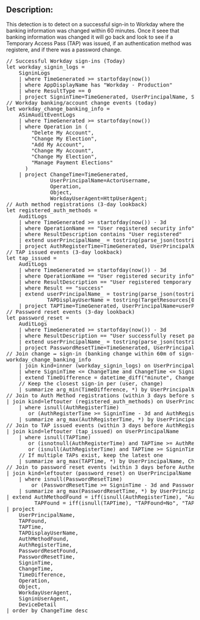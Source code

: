 <h2>
    Description: 
</h2>
This detection is to detect on a successful sign-in to Workday where the banking information was changed within 60 minutes. 
Once it seee that banking information was changed it will go back and look to see if a Temporary Access Pass (TAP) was issued, if an authentication method was registere, and if there was a password change.
</p>


<pre lang="markdown">// Successful Workday sign-ins (Today)
let workday_signin_logs =
    SigninLogs
    | where TimeGenerated >= startofday(now())
    | where AppDisplayName has "Workday - Production"
    | where ResultType == 0
    | project SigninTime=TimeGenerated, UserPrincipalName, SigninUserAgent=UserAgent, DeviceDetail;
// Workday banking/account change events (today)
let workday_change_banking_info =
    ASimAuditEventLogs
    | where TimeGenerated >= startofday(now())
    | where Operation in (
        "Delete My Account",
        "Change My Election",
        "Add My Account",
        "Change My Account",
        "Change My Election",
        "Manage Payment Elections"
      )
    | project ChangeTime=TimeGenerated,
              UserPrincipalName=ActorUsername,
              Operation,
              Object,
              WorkdayUserAgent=HttpUserAgent;
// Auth method registrations (3-day lookback)
let registered_auth_methods =
    AuditLogs
    | where TimeGenerated >= startofday(now()) - 3d
    | where OperationName == "User registered security info"
    | where ResultDescription contains "User registered"
    | extend userPrincipalName_ = tostring(parse_json(tostring(InitiatedBy.user)).userPrincipalName)
    | project AuthRegisterTime=TimeGenerated, UserPrincipalName=userPrincipalName_;
// TAP issued events (3-day lookback)
let tap_issued =
    AuditLogs
    | where TimeGenerated >= startofday(now()) - 3d
    | where OperationName == "User registered security info"
    | where ResultDescription == "User registered temporary access pass method"
    | where Result == "success"
    | extend userPrincipalName_ = tostring(parse_json(tostring(InitiatedBy.user)).userPrincipalName),
             TAPDisplayUserName = tostring(TargetResources[0].displayName)
    | project TAPTime=TimeGenerated, UserPrincipalName=userPrincipalName_, TAPDisplayUserName;
// Password reset events (3-day lookback)
let password_reset = 
    AuditLogs
    | where TimeGenerated >= startofday(now()) - 3d
    | where ResultDescription == "User successfully reset password"
    | extend userPrincipalName_ = tostring(parse_json(tostring(InitiatedBy.user)).userPrincipalName)
    | project PasswordResetTime=TimeGenerated, UserPrincipalName=userPrincipalName_, ResultDescription;
// Join change ↔ sign-in (banking change within 60m of sign-in)
workday_change_banking_info
    | join kind=inner (workday_signin_logs) on UserPrincipalName
    | where SigninTime <= ChangeTime and ChangeTime <= SigninTime + 60m
    | extend TimeDifference = datetime_diff("minute", ChangeTime, SigninTime)
    // Keep the closest sign-in per (user, change)
    | summarize arg_min(TimeDifference, *) by UserPrincipalName, ChangeTime
// Join to Auth Method registrations (within 3 days before sign-in)
| join kind=leftouter (registered_auth_methods) on UserPrincipalName
    | where isnull(AuthRegisterTime) 
       or (AuthRegisterTime >= SigninTime - 3d and AuthRegisterTime <= SigninTime)
    | summarize arg_max(AuthRegisterTime, *) by UserPrincipalName, ChangeTime, SigninTime
// Join to TAP issued events (within 3 days before AuthRegisterTime if exists, otherwise before SigninTime)
| join kind=leftouter (tap_issued) on UserPrincipalName
    | where isnull(TAPTime) 
       or (isnotnull(AuthRegisterTime) and TAPTime >= AuthRegisterTime - 3d and TAPTime <= AuthRegisterTime)
       or (isnull(AuthRegisterTime) and TAPTime >= SigninTime - 3d and TAPTime <= SigninTime)
    // If multiple TAPs exist, keep the latest one
    | summarize arg_max(TAPTime, *) by UserPrincipalName, ChangeTime, SigninTime, AuthRegisterTime
// Join to password reset events (within 3 days before AutheRegisterTime if Exists, otherwise before SigninTime)
| join kind=leftouter (password_reset) on UserPrincipalName
    | where isnull(PasswordResetTime)
        or (PasswordResetTime >= SigninTime - 3d and PasswordResetTime <= SigninTime)
    | summarize arg_max(PasswordResetTime, *) by UserPrincipalName, ChangeTime, SigninTime, AuthRegisterTime, PasswordResetTime
| extend AuthMethodFound = iff(isnull(AuthRegisterTime), "AuthMethodFound=No", "AuthMethodFound=Yes"),
         TAPFound = iff(isnull(TAPTime), "TAPFound=No", "TAPFound=Yes")
| project
    UserPrincipalName,
    TAPFound,
    TAPTime,
    TAPDisplayUserName,
    AuthMethodFound,
    AuthRegisterTime,
    PasswordResetFound,
    PasswordResetTime,
    SigninTime,
    ChangeTime,
    TimeDifference,
    Operation,
    Object,
    WorkdayUserAgent,
    SigninUserAgent,
    DeviceDetail
| order by ChangeTime desc </pre>

